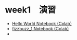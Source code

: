 # week1　演習
- [Hello World Notebook (Colab)](https://colab.research.google.com/drive/1DxDPYO0Cao9OFfTMng0Wp-c5lzhfYi6D?usp=sharing)
- [fizzbuzz_1 Notebook (Colab)](https://colab.research.google.com/drive/1AJHJRhTLeUXWtJHDbvGw7THyp9Y8ev0u?usp=sharing)
- 
